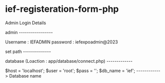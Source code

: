 # ief-registeration-form-php

Admin Login Details

admin -----------------

Username : IEFADMIN
password : iefexpoadmin@2023

set path --------------

database (Loaction : app/database/connect.php) -------------

$host = 'localhost';
$user = 'root';
$pass = '';
$db_name = 'ief'; ------------> Database name
